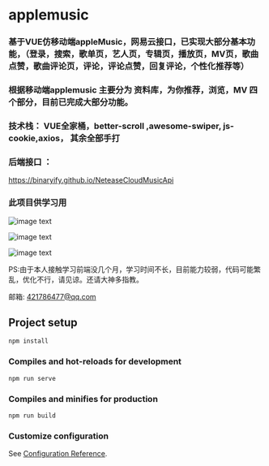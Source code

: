 # applemusic

### 基于VUE仿移动端appleMusic，网易云接口，已实现大部分基本功能，（登录，搜索，歌单页，艺人页，专辑页，播放页，MV页，歌曲点赞，歌曲评论页，评论，评论点赞，回复评论，个性化推荐等）

### 根据移动端applemusic 主要分为 资料库，为你推荐，浏览，MV 四个部分，目前已完成大部分功能。 

### 技术栈： VUE全家桶，better-scroll ,awesome-swiper, js-cookie,axios， 其余全部手打

### 后端接口 ： 
https://binaryify.github.io/NeteaseCloudMusicApi

### 此项目供学习用


![image text](https://github.com/AndSpark/pic/blob/master/001.png)

![image text](https://github.com/AndSpark/pic/blob/master/002.png)

![image text](https://github.com/AndSpark/pic/blob/master/003.png)

PS:由于本人接触学习前端没几个月，学习时间不长，目前能力较弱，代码可能繁乱，优化不行，请见谅。还请大神多指教。

邮箱: 421786477@qq.com
## Project setup
```
npm install
```

### Compiles and hot-reloads for development
```
npm run serve
```

### Compiles and minifies for production
```
npm run build
```

### Customize configuration
See [Configuration Reference](https://cli.vuejs.org/config/).
